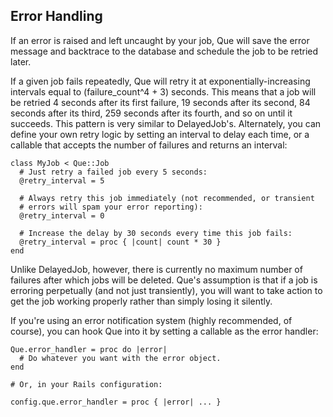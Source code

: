 ## Error Handling

If an error is raised and left uncaught by your job, Que will save the error message and backtrace to the database and schedule the job to be retried later.

If a given job fails repeatedly, Que will retry it at exponentially-increasing intervals equal to (failure_count^4 + 3) seconds. This means that a job will be retried 4 seconds after its first failure, 19 seconds after its second, 84 seconds after its third, 259 seconds after its fourth, and so on until it succeeds. This pattern is very similar to DelayedJob's. Alternately, you can define your own retry logic by setting an interval to delay each time, or a callable that accepts the number of failures and returns an interval:

    class MyJob < Que::Job
      # Just retry a failed job every 5 seconds:
      @retry_interval = 5

      # Always retry this job immediately (not recommended, or transient
      # errors will spam your error reporting):
      @retry_interval = 0

      # Increase the delay by 30 seconds every time this job fails:
      @retry_interval = proc { |count| count * 30 }
    end

Unlike DelayedJob, however, there is currently no maximum number of failures after which jobs will be deleted. Que's assumption is that if a job is erroring perpetually (and not just transiently), you will want to take action to get the job working properly rather than simply losing it silently.

If you're using an error notification system (highly recommended, of course), you can hook Que into it by setting a callable as the error handler:

    Que.error_handler = proc do |error|
      # Do whatever you want with the error object.
    end

    # Or, in your Rails configuration:

    config.que.error_handler = proc { |error| ... }
